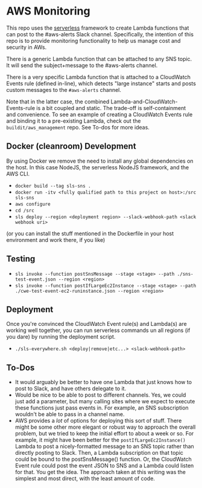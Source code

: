 # AWS Monitoring 

This repo uses the [serverless](serverless.com) framework to create Lambda functions that can post to the #aws-alerts 
Slack channel.  Specifically, the intention of this repo is to provide monitoring functionality to help us manage
cost and security in AWs.

There is a generic Lambda function that can be attached to any SNS topic.
It will send the subject+message to the #aws-alerts channel.

There is a very specific Lambda function that is attached to a CloudWatch Events rule (defined in-line), which
detects "large instance" starts and posts custom messages to the `#aws-alerts` channel.

Note that in the latter case, the combined Lambda-and-CloudWatch-Events-rule is a bit coupled and static.
The trade-off is self-containment and convenience.  To see an example of creating a CloudWatch Events rule 
and binding it to a pre-existing Lambda, check out the `buildit/aws_management` repo.  See To-dos for more ideas.

Docker (cleanroom) Development
--------------------------
By using Docker we remove the need to install any global dependencies on the host. In this case NodeJS, the serverless NodeJS framework, and the AWS CLI.

- `docker build --tag sls-sns .`
- `docker run -itv <fully qualified path to this project on host>:/src sls-sns`
- `aws configure`
- `cd /src`
- `sls deploy --region <deployment region> --slack-webhook-path <slack webhook uri>`

(or you can install the stuff mentioned in the Dockerfile in your host environment and work there, if you like)

Testing
-------
- `sls invoke --function postSnsMessage --stage <stage> --path ./sns-test-event.json --region <region>`
- `sls invoke --function postIfLargeEc2Instance --stage <stage> --path ./cwe-test-event-ec2-runinstance.json --region <region>`

Deployment
----------
Once you're convinced the CloudWatch Event rule(s) and Lambda(s) are working well together, you can run serverless commands
un all regions (if you dare) by running the deployment script.

- `./sls-everywhere.sh <deploy|remove|etc...> <slack-webhook-path>`

To-Dos
------
- It would arguably be better to have one Lambda that just knows how to post to Slack, and have others delegate to it.
- Would be nice to be able to post to different channels.  Yes, we could just add a parameter, but many calling
  sites where we expect to execute these functions just pass events in.  For example, an SNS subscription wouldn't
  be able to pass in a channel name.
- AWS provides a _lot_ of options for deploying this sort of stuff.  There might be some other more elegant or robust 
  way to approach the overall problem, but we tried to keep the initial effort to about a week or so. For example, it 
  might have been better for the `postIfLargeEc2Instance()` Lambda to post a nicely-formatted message to an SNS 
  topic rather than directly posting to Slack.  Then, a Lambda subscription on that topic could be bound to the 
  postSnsMessage() function.  Or, the CloudWatch Event rule could post the event JSON to SNS and a Lambda could
  listen for that.  You get the idea.  The approach taken at this writing was the simplest and most direct, with the 
  least amount of code.
